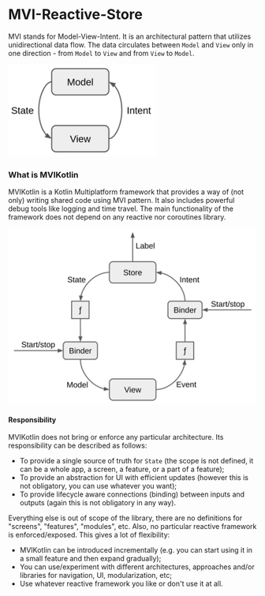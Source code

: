 # MVI-Reactive-Store

MVI stands for Model-View-Intent. It is an architectural pattern that utilizes unidirectional data flow. The data circulates between `Model` and `View` only in one direction - from `Model` to `View` and from `View` to `Model`.

<img src="mvi.jpg" alt="MVI" width="300"/>

### What is MVIKotlin
MVIKotlin is a Kotlin Multiplatform framework that provides a way of (not only) writing
shared code using MVI pattern. It also includes powerful debug tools like
logging and time travel. The main functionality of the framework does not depend on any
reactive nor coroutines library.  

<img src="mvikotlin.jpg" alt="MVIKotlin" width="600"/>


#### Responsibility
MVIKotlin does not bring or enforce any particular architecture. Its responsibility can be described as follows:

- To provide a single source of truth for `State` (the scope is not defined, it can be a whole app, a screen, a feature, or a part of a feature);
- To provide an abstraction for UI with efficient updates (however this is not obligatory, you can use whatever you want);
- To provide lifecycle aware connections (binding) between inputs and outputs (again this is not obligatory in any way).

Everything else is out of scope of the library, there are no definitions for "screens", "features", "modules", etc. Also, no particular reactive framework is enforced/exposed. This gives a lot of flexibility:

- MVIKotlin can be introduced incrementally (e.g. you can start using it in a small feature and then expand gradually);
- You can use/experiment with different architectures, approaches and/or libraries for navigation, UI, modularization, etc;
- Use whatever reactive framework you like or don't use it at all.
